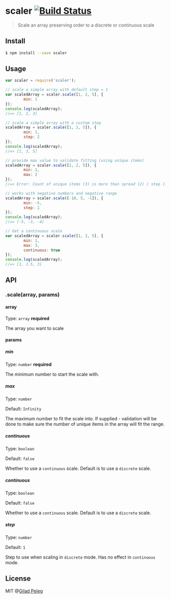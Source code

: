 # scaler [![Build Status](http://img.shields.io/travis/pgilad/scaler.svg?style=flat)](https://travis-ci.org/pgilad/scaler)

> Scale an array preserving order to a discrete or continuous scale

## Install

```bash
$ npm install --save scaler
```

## Usage

```js
var scaler = require('scaler');

// scale a simple array with default step = 1
var scaledArray = scaler.scale([1, 2, 5], {
        min: 1
});
console.log(scaledArray);
//=> [1, 2, 3]

// scale a simple array with a custom step
scaledArray = scaler.scale([1, 2, 5]), {
        min: 1,
        step: 2
});
console.log(scaledArray);
//=> [1, 3, 5]

// provide max value to validate fitting (using unique items)
scaledArray = scaler.scale([1, 2, 5]), {
        min: 1,
        max: 2
});
//=> Error: Count of unique items (3) is more than spread (2) / step (1)

// works with negative numbers and negative range
scaledArray = scaler.scale([-10, 5, -1]), {
        min: -5,
        step: 1
});
console.log(scaledArray);
//=> [-5, -3, -4]

// Get a continuous scale
var scaledArray = scaler.scale([1, 2, 5], {
        min: 1,
        max: 3,
        continuous: true
});
console.log(scaledArray);
//=> [1, 1.5, 3]
```

## API

### .scale(array, params)

#### array

Type: `array` **required**

The array you want to scale

#### params

##### min

Type: `number` **required**

The minimum number to start the scale with.

##### max

Type: `number`

Default: `Infinity`

The maximum number to fit the scale into.
If supplied - validation will be done to make sure the number of unique items in the array will fit the range.

##### continuous

Type: `boolean`

Default: `false`

Whether to use a `continuous` scale. Default is to use a `discrete` scale.

##### continuous

Type: `boolean`

Default: `false`

Whether to use a `continuous` scale. Default is to use a `discrete` scale.

##### step

Type: `number`

Default: `1`

Step to use when scaling in `discrete` mode. Has no effect in `continuous` mode.

## License
MIT @[Gilad Peleg](http://giladpeleg.com)
